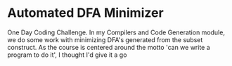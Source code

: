 # Automated DFA Minimizer
One Day Coding Challenge.
In my Compilers and Code Generation module, we do some work with minimizing DFA's generated from the
subset construct. As the course is centered around the motto 'can we write a program to do it', I 
thought I'd give it a go
